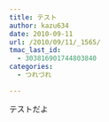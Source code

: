 ```yaml
---
title: テスト
author: kazu634
date: 2010-09-11
url: /2010/09/11/_1565/
tmac_last_id:
  - 303816901744803840
categories:
  - つれづれ

---
```

テストだよ
